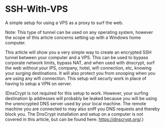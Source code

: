 # SSH-With-VPS
A simple setup for using a VPS as a proxy to surf the web.

Note: This type of tunnel can be used on any operating system, however the scope
of this article concerns setting up with a Windows home computer.

This article will show you a very simple way to create an encrypted SSH tunnel
between your computer and a VPS.  This can be used to bypass corporate network
limits, bypass NAT, and when used with dnscrypt, surf the web without your IPS,
company, hotel, wifi connection, etc, knowing your surging destinations.  It
will also protect you from snooping when you are using any wifi connection.
This setup will securly work in place of having to setup a VPN on server.

(DnsCrypt is not required for this setup to work.  However, your surfing
destination Ip addresses will probably be leaked because you will be using the
unencrypted DNS server used by your local machine.  The remote machine you are
connected to may also sniff you DNS requests and thereby block you. The DnsCrypt
installation and setup on a computer is not covered in this article, but can be
found here: https://dnscrypt.org/.)

